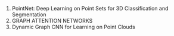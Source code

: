 1. PointNet: Deep Learning on Point Sets for 3D Classification and Segmentation
2. GRAPH ATTENTION NETWORKS
3. Dynamic Graph CNN for Learning on Point Clouds
